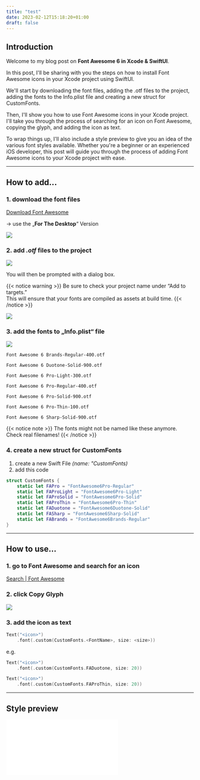 ```yaml
---
title: "test"
date: 2023-02-12T15:18:20+01:00
draft: false
---
```

## Introduction
Welcome to my blog post on **Font Awesome 6 in Xcode & SwiftUI**. 

In this post, I'll be sharing with you the steps on how to install Font Awesome icons in your Xcode project using SwiftUI. 

We'll start by downloading the font files, adding the .otf files to the project, adding the fonts to the Info.plist file and creating a new struct for CustomFonts. 

Then, I'll show you how to use Font Awesome icons in your Xcode project. 
I'll take you through the process of searching for an icon on Font Awesome, copying the glyph, and adding the icon as text. 

To wrap things up, I'll also include a style preview to give you an idea of the various font styles available. 
Whether you're a beginner or an experienced iOS developer, this post will guide you through the process of adding Font Awesome icons to your Xcode project with ease.

---
## How to add...

### 1.  download the font files
[Download Font Awesome](https://fontawesome.com/download)

→ use the „**For The Desktop**“ Version

![](/FA/screenshot_fa_download.png)

### 2. add *.otf* files to the project

![](/FA/screenshot_fa_otfs.png)

You will then be prompted with a dialog box. 

{{< notice warning >}}
Be sure to check your project name under “Add to targets.” \
This will ensure that your fonts are compiled as assets at build time.
{{< /notice >}}

![](/FA/screenshot_fa_addToTarget.png)

### 3. add the fonts to „Info.plist“ file

![](/FA/screenshot_fa_infoPlist.png)

```plaintext
Font Awesome 6 Brands-Regular-400.otf
```

```plaintext
Font Awesome 6 Duotone-Solid-900.otf
```

```plaintext
Font Awesome 6 Pro-Light-300.otf
```

```plaintext
Font Awesome 6 Pro-Regular-400.otf
```

```plaintext
Font Awesome 6 Pro-Solid-900.otf
```

```plaintext
Font Awesome 6 Pro-Thin-100.otf
```

```plaintext
Font Awesome 6 Sharp-Solid-900.otf
```

{{< notice note >}}
The fonts might not be named like these anymore.\
Check real filenames!
{{< /notice >}}


### 4. create a new struct for **CustomFonts**

1. create a new Swift File *(name: "CustomFonts)*
2. add this code
```swift
struct CustomFonts {
    static let FAPro = "FontAwesome6Pro-Regular"
    static let FAProLight = "FontAwesome6Pro-Light"
    static let FAProSolid = "FontAwesome6Pro-Solid"
    static let FAProThin = "FontAwesome6Pro-Thin"
    static let FADuotone = "FontAwesome6Duotone-Solid"
    static let FASharp = "FontAwesome6Sharp-Solid"
    static let FABrands = "FontAwesome6Brands-Regular"
}
```

----

## How to use...

### 1. go to Font Awesome and search for an icon

[Search | Font Awesome](https://fontawesome.com/search)

### 2. click Copy Glyph

![](/FA/screenshot_fa_glyph.png)

### 3. add the icon as text

```swift
Text("<icon>")
	.font(.custom(CustomFonts.<FontName>, size: <size>))
```

e.g.
```swift
Text("<icon>")
	.font(.custom(CustomFonts.FADuotone, size: 20))

Text("<icon>")
	.font(.custom(CustomFonts.FAProThin, size: 20))
```

----
## Style preview
![](/FA/style_prev.pdf)

